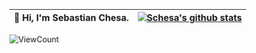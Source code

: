 
<!--
[![HitCount](http://hits.dwyl.com/schesa/schesa.svg)](http://hits.dwyl.com/schesa/schesa)

<!-- ![](https://github-readme-stats.vercel.app/api?username=schesa&show_icons=true&hide_border=true) -->





|  👋 **Hi, I'm Sebastian Chesa.** | [![Schesa's github stats](https://github-readme-stats.vercel.app/api?username=schesa&show_icons=true&hide_border=true)](https://github.com/schesa) | 
| ------------- | ------------- |
![ViewCount](https://views.whatilearened.today/views/github/schesa/schesa.svg) 
<!--| Content Cell  | Content Cell  |-->





<!--
**schesa/schesa** is a ✨ _special_ ✨ repository because its `README.md` (this file) appears on your GitHub profile.

Here are some ideas to get you started:

- 🔭 I’m currently working on ...
- 🌱 I’m currently learning ...
- 👯 I’m looking to collaborate on ...
- 🤔 I’m looking for help with ...
- 💬 Ask me about ...
- 📫 How to reach me: ...
- 😄 Pronouns: ...
- ⚡ Fun fact: ...
-->
